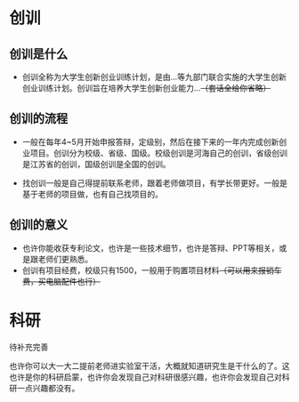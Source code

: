 # 创训

## 创训是什么   
- 创训全称为大学生创新创业训练计划，是由...等九部门联合实施的大学生创新创业训练计划。创训旨在培养大学生创新创业能力...~~（套话全给你省略）~~

## 创训的流程
- 一般在每年4~5月开始申报答辩，定级别，然后在接下来的一年内完成创新创业项目。创训分为校级、省级、国级。校级创训是河海自己的创训，省级创训是江苏省的创训，国级创训是全国的创训。

- 找创训一般是自己得提前联系老师，跟着老师做项目，有学长带更好。一般是基于老师的项目做，也有自己找项目的。

## 创训的意义

- 也许你能收获专利论文，也许是一些技术细节，也许是答辩、PPT等相关，或是跟老师们更熟悉。
- 创训有项目经费，校级只有1500，一般用于购置项目材料~~（可以用来报销车费，买电脑配件也行）~~


# 科研

待补充完善

也许你可以大一大二提前老师进实验室干活，大概就知道研究生是干什么的了。这也许是你的科研启蒙，也许你会发现自己对科研很感兴趣，也许你会发现自己对科研一点兴趣都没有。
